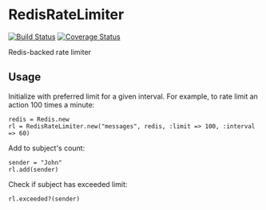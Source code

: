 RedisRateLimiter
==================

[![Build Status](https://travis-ci.org/seanxiesx/redis_rate_limiter.png)](https://travis-ci.org/seanxiesx/redis_rate_limiter)
[![Coverage Status](https://coveralls.io/repos/seanxiesx/redis_rate_limiter/badge.png)](https://coveralls.io/r/seanxiesx/redis_rate_limiter)

Redis-backed rate limiter

Usage
-----

Initialize with preferred limit for a given interval. For example, to rate limit an action 100 times a minute:

    redis = Redis.new
    rl = RedisRateLimiter.new("messages", redis, :limit => 100, :interval => 60)

Add to subject's count:

    sender = "John"
    rl.add(sender)

Check if subject has exceeded limit:

    rl.exceeded?(sender)
